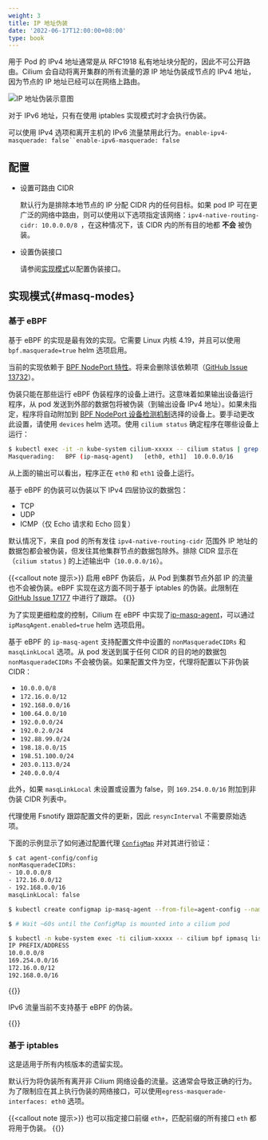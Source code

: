 ```yaml
---
weight: 3
title: IP 地址伪装
date: '2022-06-17T12:00:00+08:00'
type: book
---
```


用于 Pod 的 IPv4 地址通常是从 RFC1918 私有地址块分配的，因此不可公开路由。Cilium 会自动将离开集群的所有流量的源 IP 地址伪装成节点的 IPv4 地址，因为节点的 IP 地址已经可以在网络上路由。

![IP 地址伪装示意图](../masquerade.png "IP 地址伪装示意图")

对于 IPv6 地址，只有在使用 iptables 实现模式时才会执行伪装。

可以使用 IPv4 选项和离开主机的 IPv6 流量禁用此行为。`enable-ipv4-masquerade: false``enable-ipv6-masquerade: false`

## 配置

- 设置可路由 CIDR

  默认行为是排除本地节点的 IP 分配 CIDR 内的任何目标。如果 pod IP 可在更广泛的网络中路由，则可以使用以下选项指定该网络：`ipv4-native-routing-cidr: 10.0.0.0/8 `，在这种情况下，该 CIDR 内的所有目的地都 **不会** 被伪装。

- 设置伪装接口

  请参阅[实现模式](https://docs.cilium.io/en/stable/concepts/networking/masquerading/#masq-modes)以配置伪装接口。

## 实现模式{#masq-modes}

### 基于 eBPF

基于 eBPF 的实现是最有效的实现。它需要 Linux 内核 4.19，并且可以使用 `bpf.masquerade=true` helm 选项启用。

当前的实现依赖于 [BPF NodePort 特性](https://docs.cilium.io/en/stable/gettingstarted/kubeproxy-free/#kubeproxy-free)。将来会删除该依赖项（[GitHub Issue 13732](https://github.com/cilium/cilium/issues/13732)）。

伪装只能在那些运行 eBPF 伪装程序的设备上进行。这意味着如果输出设备运行程序，从 pod 发送到外部的数据包将被伪装（到输出设备 IPv4 地址）。如果未指定，程序将自动附加到 [BPF NodePort 设备检测机制](https://docs.cilium.io/en/stable/gettingstarted/kubeproxy-free/#nodeport-devices)选择的设备上。要手动更改此设置，请使用 `devices` helm 选项。使用 `cilium status` 确定程序在哪些设备上运行：

```bash
$ kubectl exec -it -n kube-system cilium-xxxxx -- cilium status | grep Masquerading
Masquerading:   BPF (ip-masq-agent)   [eth0, eth1]  10.0.0.0/16
```

从上面的输出可以看出，程序正在 `eth0` 和 `eth1` 设备上运行。

基于 eBPF 的伪装可以伪装以下 IPv4 四层协议的数据包：

- TCP
- UDP
- ICMP（仅 Echo 请求和 Echo 回复）

默认情况下，来自 pod 的所有发往  `ipv4-native-routing-cidr` 范围外 IP 地址的数据包都会被伪装，但发往其他集群节点的数据包除外。排除 CIDR 显示在 （`cilium status` ) 的上述输出中（`10.0.0.0/16`）。

{{<callout note 提示>}}
启用 eBPF 伪装后，从 Pod 到集群节点外部 IP 的流量也不会被伪装。eBPF 实现在这方面不同于基于 iptables 的伪装。此限制在 [GitHub Issue 17177](https://github.com/cilium/cilium/issues/17177) 中进行了跟踪。
{{</callout>}}

为了实现更细粒度的控制，Cilium 在 eBPF 中实现了[ip-masq-agent](https://github.com/kubernetes-sigs/ip-masq-agent)，可以通过`ipMasqAgent.enabled=true` helm 选项启用。

基于 eBPF 的 `ip-masq-agent` 支持配置文件中设置的 `nonMasqueradeCIDRs` 和  `masqLinkLocal` 选项。从 pod 发送到属于任何 CIDR 的目的地的数据包 `nonMasqueradeCIDRs` 不会被伪装。如果配置文件为空，代理将配置以下非伪装 CIDR：

- `10.0.0.0/8`
- `172.16.0.0/12`
- `192.168.0.0/16`
- `100.64.0.0/10`
- `192.0.0.0/24`
- `192.0.2.0/24`
- `192.88.99.0/24`
- `198.18.0.0/15`
- `198.51.100.0/24`
- `203.0.113.0/24`
- `240.0.0.0/4`

此外，如果 `masqLinkLocal` 未设置或设置为 false，则 `169.254.0.0/16` 附加到非伪装 CIDR 列表中。

代理使用 Fsnotify 跟踪配置文件的更新，因此 `resyncInterval` 不需要原始选项。

下面的示例显示了如何通过配置代理 [`ConfigMap`](https://docs.cilium.io/en/stable/glossary/#term-configmap) 并对其进行验证：

```bash
$ cat agent-config/config
nonMasqueradeCIDRs:
- 10.0.0.0/8
- 172.16.0.0/12
- 192.168.0.0/16
masqLinkLocal: false

$ kubectl create configmap ip-masq-agent --from-file=agent-config --namespace=kube-system

$ # Wait ~60s until the ConfigMap is mounted into a cilium pod

$ kubectl -n kube-system exec -ti cilium-xxxxx -- cilium bpf ipmasq list
IP PREFIX/ADDRESS
10.0.0.0/8
169.254.0.0/16
172.16.0.0/12
192.168.0.0/16
```

{{<callout note>}}

IPv6 流量当前不支持基于 eBPF 的伪装。

{{</callout>}}

### 基于 iptables

这是适用于所有内核版本的遗留实现。

默认行为将伪装所有离开非 Cilium 网络设备的流量。这通常会导致正确的行为。为了限制应在其上执行伪装的网络接口，可以使用`egress-masquerade-interfaces: eth0` 选项。

{{<callout note 提示>}}
也可以指定接口前缀 `eth+`，匹配前缀的所有接口 `eth` 都将用于伪装。
{{</callout>}}

